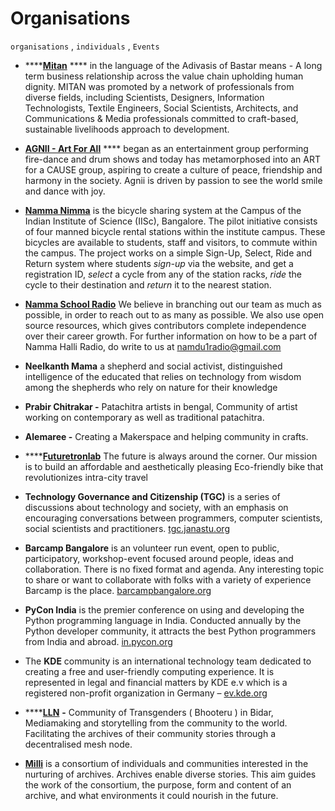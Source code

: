 # Organisations

`organisations` , `individuals` , `Events`

* ****[**Mitan**](http://mitan.in) **** in the language of the Adivasis of Bastar means - A long term business relationship across the value chain upholding human dignity. MITAN was promoted by a network of professionals from diverse fields, including Scientists, Designers, Information Technologists, Textile Engineers, Social Scientists, Architects, and Communications & Media professionals committed to craft-based, sustainable livelihoods approach to development.



* [**AGNII - Art For All**](http://agnii.org)  ****  began as an entertainment group performing fire-dance and drum shows and today has metamorphosed into an ART for a CAUSE group, aspiring to create a culture of peace, friendship and harmony in the society. Agnii is driven by passion to see the world smile and dance with joy.



* [**Namma Nimma**](http://www.nammacycle.in)  is the  bicycle sharing system at the Campus of the Indian Institute of Science (IISc), Bangalore.   The pilot initiative consists of four manned bicycle rental stations within the institute campus. These bicycles are available to students, staff and visitors, to commute within the campus. The project works on a simple Sign-Up, Select, Ride and Return system where students _sign-up_ via the website, and get a registration ID, _select_ a cycle from any of the station racks, _ride_ the cycle to their destination and _return_ it to the nearest station.



* [**Namma School Radio**](https://www.namdu1radio.com)  We believe in branching out our team as much as possible, in order to reach out to as many as possible. We also use open source resources, which gives contributors complete independence over their career growth. For further information on how to be a part of Namma Halli Radio, do write to us at namdu1radio@gmail.com



* **Neelkanth Mama** a shepherd and social activist, distinguished intelligence of the educated that relies on technology from wisdom among the shepherds who rely on nature for their knowledge



* **Prabir Chitrakar -** Patachitra artists in bengal, Community of artist working on contemporary as well as traditional patachitra.



* **Alemaree -** Creating a Makerspace and helping community in crafts.

&#x20;

* ****[**Futuretronlab**](https://www.futuretronlabs.in) The future is always around the corner. Our mission is to build an affordable and aesthetically pleasing Eco-friendly bike that revolutionizes intra-city travel



* **Technology Governance and Citizenship (TGC)** is a series of discussions about technology and society, with an emphasis on encouraging conversations between programmers, computer scientists, social scientists and practitioners. [tgc.janastu.org](http://tgc.janastu.org)



* **Barcamp Bangalore** is an volunteer run event, open to public, participatory, workshop-event focused around people, ideas and collaboration. There is no fixed format and agenda. Any interesting topic to share or want to collaborate with folks with a variety of experience Barcamp is the place. [barcampbangalore.org](http://barcampbangalore.org/bcb/)



* **PyCon India** is the premier conference on using and developing the Python programming language in India. Conducted annually by the Python developer community, it attracts the best Python programmers from India and abroad. [in.pycon.org](http://in.pycon.org)



* The **KDE** community is an international technology team dedicated to creating a free and user-friendly computing experience. It is represented in legal and financial matters by KDE e.v which is a registered non-profit organization in Germany – [ev.kde.org](http://ev.kde.org)



* ****[**LLN**](https://www.apc.org/fr/node/37104) **-** Community of Transgenders ( Bhooteru ) in Bidar, Mediamaking and storytelling from the community to the world. Facilitating the archives of their community stories through a decentralised mesh node.&#x20;



* [**Milli**](https://www.milli.link) is a consortium of individuals and communities interested in the nurturing of archives. Archives enable diverse stories. This aim guides the work of the consortium, the purpose, form and content of an archive, and what environments it could nourish in the future.
